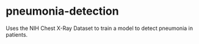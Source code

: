 # pneumonia-detection
Uses the NIH Chest X-Ray Dataset to train a model to detect pneumonia in patients.
